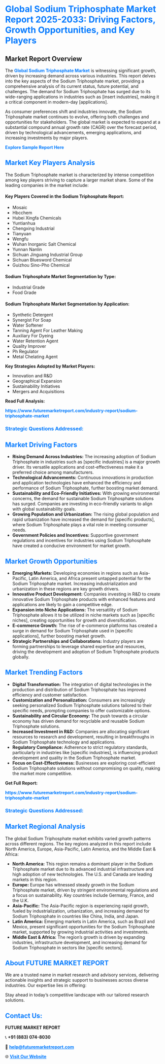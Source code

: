 <h1 style="color: #007BFF;">Global Sodium Triphosphate Market Report 2025-2033: Driving Factors, Growth Opportunities, and Key Players</h1>

<section id="overview">
<h2>Market Report Overview</h2>
<p>The <a href="https://www.futuremarketreport.com/industry-report/sodium-triphosphate-market" style="color: #007BFF; text-decoration: none;"><strong>Global Sodium Triphosphate Market</strong></a> is witnessing significant growth, driven by increasing demand across various industries. This report delves into the key aspects of the Sodium Triphosphate market, providing a comprehensive analysis of its current status, future potential, and challenges. The demand for Sodium Triphosphate has surged due to its wide-ranging applications in industries such as [insert industries], making it a critical component in modern-day [applications].</p>
<p>As consumer preferences shift and industries innovate, the Sodium Triphosphate market continues to evolve, offering both challenges and opportunities for stakeholders. The global market is expected to expand at a substantial compound annual growth rate (CAGR) over the forecast period, driven by technological advancements, emerging applications, and increasing investments by major players.</p>
</section>

<section id="overview">
<p><a href="https://www.futuremarketreport.com/request-sample/reportId=30288" style="color: #007BFF; text-decoration: none;"><strong>Explore Sample Report Here</strong></a></p>
</section>

<section id="key-players">
<h2 style="color: #007BFF;">Market Key Players Analysis</h2>
<p>The Sodium Triphosphate market is characterized by intense competition among key players striving to capture a larger market share. Some of the leading companies in the market include:</p>
<h4>Key Players Covered in the Sodium Triphosphate Report:</h4>
<ul><li>Mosaic</li><li>Hbcchem</li><li>Hubei Xingfa Chemicals</li><li>Yuntianhua</li><li>Chengxing Industrial</li><li>Tianyuan</li><li>Wengfu</li><li>Wuhan Inorganic Salt Chemical</li><li>Yunnan Nanlin</li><li>Sichuan Jinguang Industrial Group</li><li>Sichuan Bluesword Chemical</li><li>Guizhou Sino-Pho Chemical</li></ul>
<h4>Sodium Triphosphate Market Segmentation by Type:</h4>
<ul><li>Industrial Grade</li><li>Food Grade</li></ul>

<h4>Sodium Triphosphate Market Segmentation by Application:</h4>
<ul><li>Synthetic Detergent</li><li>Synergist For Soap</li><li>Water Softener</li><li>Tanning Agent For Leather Making</li><li>Auxiliary For Dyeing</li><li>Water Retention Agent</li><li>Quality Improver</li><li>Ph Regulator</li><li>Metal Chelating Agent</li></ul>
<p><strong>Key Strategies Adopted by Market Players:</strong></p>
<ul>
<li>Innovation and R&D</li>
<li>Geographical Expansion</li>
<li>Sustainability Initiatives</li>
<li>Mergers and Acquisitions</li>
</ul>
</section>

<section>
<p><strong>Read Full Analysis: </strong></p><a href="https://www.futuremarketreport.com/industry-report/sodium-triphosphate-market" style="color: #007BFF; text-decoration: none;"><strong>https://www.futuremarketreport.com/industry-report/sodium-triphosphate-market</strong></a>
<h3 style="color: #007BFF;">Strategic Questions Addressed:</h3>
</section>

<section id="driving-factors">
<h2 style="color: #007BFF;">Market Driving Factors</h2>
<ul>
<li><strong>Rising Demand Across Industries:</strong> The increasing adoption of Sodium Triphosphate in industries such as [specific industries] is a major growth driver. Its versatile applications and cost-effectiveness make it a preferred choice among manufacturers.</li>
<li><strong>Technological Advancements:</strong> Continuous innovations in production and application technologies have enhanced the efficiency and performance of Sodium Triphosphate, further boosting market demand.</li>
<li><strong>Sustainability and Eco-Friendly Initiatives:</strong> With growing environmental concerns, the demand for sustainable Sodium Triphosphate solutions has surged. Companies are investing in eco-friendly variants to align with global sustainability goals.</li>
<li><strong>Growing Population and Urbanization:</strong> The rising global population and rapid urbanization have increased the demand for [specific products], where Sodium Triphosphate plays a vital role in meeting consumer needs.</li>
<li><strong>Government Policies and Incentives:</strong> Supportive government regulations and incentives for industries using Sodium Triphosphate have created a conducive environment for market growth.</li>
</ul>
</section>

<section id="growth-opportunities">
<h2 style="color: #007BFF;">Market Growth Opportunities</h2>
<ul>
<li><strong>Emerging Markets:</strong> Developing economies in regions such as Asia-Pacific, Latin America, and Africa present untapped potential for the Sodium Triphosphate market. Increasing industrialization and urbanization in these regions are key growth drivers.</li>
<li><strong>Innovative Product Development:</strong> Companies investing in R&D to create innovative Sodium Triphosphate products with enhanced features and applications are likely to gain a competitive edge.</li>
<li><strong>Expansion into Niche Applications:</strong> The versatility of Sodium Triphosphate allows it to be utilized in niche markets such as [specific niches], creating opportunities for growth and diversification.</li>
<li><strong>E-commerce Growth:</strong> The rise of e-commerce platforms has created a surge in demand for Sodium Triphosphate used in [specific applications], further boosting market growth.</li>
<li><strong>Strategic Partnerships and Collaborations:</strong> Industry players are forming partnerships to leverage shared expertise and resources, driving the development and adoption of Sodium Triphosphate products globally.</li>
</ul>
</section>

<section id="trending-factors">
<h2 style="color: #007BFF;">Market Trending Factors</h2>
<ul>
<li><strong>Digital Transformation:</strong> The integration of digital technologies in the production and distribution of Sodium Triphosphate has improved efficiency and customer satisfaction.</li>
<li><strong>Customization and Personalization:</strong> Consumers are increasingly seeking personalized Sodium Triphosphate solutions tailored to their specific needs, prompting companies to offer customizable options.</li>
<li><strong>Sustainability and Circular Economy:</strong> The push towards a circular economy has driven demand for recyclable and reusable Sodium Triphosphate solutions.</li>
<li><strong>Increased Investment in R&D:</strong> Companies are allocating significant resources to research and development, resulting in breakthroughs in Sodium Triphosphate technology and applications.</li>
<li><strong>Regulatory Compliance:</strong> Adherence to strict regulatory standards, particularly in industries like [specific industries], is influencing product development and quality in the Sodium Triphosphate market.</li>
<li><strong>Focus on Cost-Effectiveness:</strong> Businesses are exploring cost-efficient Sodium Triphosphate solutions without compromising on quality, making the market more competitive.</li>
</ul>
</section>

<section>
<p><strong>Get Full Report: </strong></p><a href="https://www.futuremarketreport.com/industry-report/sodium-triphosphate-market" style="color: #007BFF; text-decoration: none;"><strong>https://www.futuremarketreport.com/industry-report/sodium-triphosphate-market</strong></a>
<h3 style="color: #007BFF;">Strategic Questions Addressed:</h3>
</section>


<section id="regional-analysis">
<h2 style="color: #007BFF;">Market Regional Analysis</h2>
<p>The global Sodium Triphosphate market exhibits varied growth patterns across different regions. The key regions analyzed in this report include North America, Europe, Asia-Pacific, Latin America, and the Middle East & Africa:</p>
<ul>
<li><strong>North America:</strong> This region remains a dominant player in the Sodium Triphosphate market due to its advanced industrial infrastructure and high adoption of new technologies. The U.S. and Canada are leading markets in this region.</li>
<li><strong>Europe:</strong> Europe has witnessed steady growth in the Sodium Triphosphate market, driven by stringent environmental regulations and a focus on sustainability. Key countries include Germany, France, and the U.K.</li>
<li><strong>Asia-Pacific:</strong> The Asia-Pacific region is experiencing rapid growth, fueled by industrialization, urbanization, and increasing demand for Sodium Triphosphate in countries like China, India, and Japan.</li>
<li><strong>Latin America:</strong> Emerging markets in Latin America, such as Brazil and Mexico, present significant opportunities for the Sodium Triphosphate market, supported by growing industrial activities and investments.</li>
<li><strong>Middle East & Africa:</strong> The region’s growth is driven by expanding industries, infrastructure development, and increasing demand for Sodium Triphosphate in sectors like [specific sectors].</li>
</ul>
</section>

<footer>
<h2 style="color: #007BFF;">About FUTURE MARKET REPORT</h2>
<p>We are a trusted name in market research and advisory services, delivering actionable insights and strategic support to businesses across diverse industries. Our expertise lies in offering:</p>

<p>Stay ahead in today’s competitive landscape with our tailored research solutions.</p>

<h2 style="color: #007BFF;">Contact Us:</h2>
<p><strong>FUTURE MARKET REPORT</strong></p>
<p>📞 <strong>+91 (883) 074-8030</strong></p>
<p>📧 <strong><a href="mailto:help@futuremarketreport.com" style="color: #007BFF;">help@futuremarketreport.com</a></strong></p>
<p>🌐 <strong><a href="https://www.futuremarketreport.com/" style="color: #007BFF;">Visit Our Website</a></strong></p>
</footer>